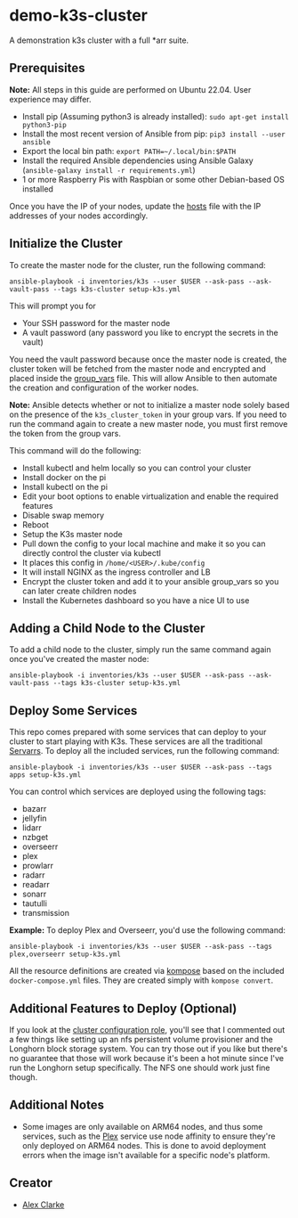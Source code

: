 # demo-k3s-cluster
A demonstration k3s cluster with a full *arr suite.

## Prerequisites
**Note:** All steps in this guide are performed on Ubuntu 22.04. User experience may differ.

* Install pip (Assuming python3 is already installed): `sudo apt-get install python3-pip`
* Install the most recent version of Ansible from pip: `pip3 install --user ansible`
* Export the local bin path: `export PATH=~/.local/bin:$PATH`
* Install the required Ansible dependencies using Ansible Galaxy (`ansible-galaxy install -r requirements.yml`)
* 1 or more Raspberry Pis with Raspbian or some other Debian-based OS installed

Once you have the IP of your nodes, update the [hosts](./inventories/k3s/hosts.yml) file with the IP addresses of your nodes accordingly.

## Initialize the Cluster
To create the master node for the cluster, run the following command:

```shell
ansible-playbook -i inventories/k3s --user $USER --ask-pass --ask-vault-pass --tags k3s-cluster setup-k3s.yml
```

This will prompt you for
* Your SSH password for the master node
* A vault password (any password you like to encrypt the secrets in the vault)

You need the vault password because once the master node is created, the cluster token will be fetched from the master node
and encrypted and placed inside the [group_vars](./inventories/k3s/group_vars/all.yml) file. This will allow Ansible
to then automate the creation and configuration of the worker nodes.

**Note:** Ansible detects whether or not to initialize a master node solely based on the presence of the `k3s_cluster_token` in your
group vars. If you need to run the command again to create a new master node, you must first remove the token from the group vars.

This command will do the following:
* Install kubectl and helm locally so you can control your cluster
* Install docker on the pi
* Install kubectl on the pi
* Edit your boot options to enable virtualization and enable the required features
* Disable swap memory
* Reboot
* Setup the K3s master node
* Pull down the config to your local machine and make it so you can directly control the cluster via kubectl
* It places this config in `/home/<USER>/.kube/config`
* It will install NGINX as the ingress controller and LB
* Encrypt the cluster token and add it to your ansible group_vars so you can later create children nodes
* Install the Kubernetes dashboard so you have a nice UI to use

## Adding a Child Node to the Cluster
To add a child node to the cluster, simply run the same command again once you've created the master node:

```shell
ansible-playbook -i inventories/k3s --user $USER --ask-pass --ask-vault-pass --tags k3s-cluster setup-k3s.yml
```

## Deploy Some Services
This repo comes prepared with some services that can deploy to your cluster to start playing with K3s. These services are all the traditional [Servarrs](https://wiki.servarr.com/).
To deploy all the included services, run the following command:

```shell
ansible-playbook -i inventories/k3s --user $USER --ask-pass --tags apps setup-k3s.yml
```

You can control which services are deployed using the following tags:

* bazarr
* jellyfin
* lidarr
* nzbget
* overseerr
* plex
* prowlarr
* radarr
* readarr
* sonarr
* tautulli
* transmission

**Example:** To deploy Plex and Overseerr, you'd use the following command:

```shell
ansible-playbook -i inventories/k3s --user $USER --ask-pass --tags plex,overseerr setup-k3s.yml
```

All the resource definitions are created via [kompose](https://kompose.io/) based on the included `docker-compose.yml` files. They are created simply with `kompose convert`.

## Additional Features to Deploy (Optional)
If you look at the [cluster configuration role](./roles/k3s/tasks/main.yml), you'll see that I commented out a few things like setting up an nfs persistent volume provisioner and the Longhorn block storage system. You can try those out if you like but there's no guarantee that those will work because it's been a hot minute since I've run the Longhorn setup specifically. The NFS one should work just fine though.

## Additional Notes
* Some images are only available on ARM64 nodes, and thus some services, such as the [Plex](./roles/plex/files/plex-deployment.yml) service use node
  affinity to ensure they're only deployed on ARM64 nodes. This is done to avoid deployment errors when the image isn't available for a specific node's platform.

## Creator
* [Alex Clarke](https://github.com/Dark-Alex-17)
